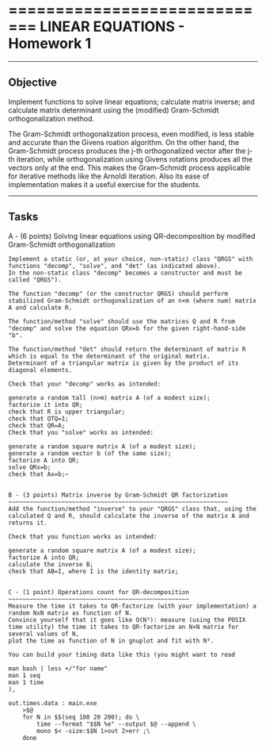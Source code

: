 =============================
LINEAR EQUATIONS - Homework 1
=============================

---------
Objective
---------
Implement functions to solve linear equations;
calculate matrix inverse;
and calculate matrix determinant using the (modified) Gram-Schmidt orthogonalization method.

The Gram-Schmidt orthogonalization process, even modified, is less stable and accurate than the Givens roation algorithm.
On the other hand, the Gram-Schmidt process produces the j-th orthogonalized vector after the j-th iteration,
while orthogonalization using Givens rotations produces all the vectors only at the end.
This makes the Gram–Schmidt process applicable for iterative methods like the Arnoldi iteration.
Also its ease of implementation makes it a useful exercise for the students.

---------
Tasks
---------
A - (6 points) Solving linear equations using QR-decomposition by modified Gram-Schmidt orthogonalization
~~~~~~~~~~~~~~~~~~~~~~~~~~~~~~~~~~~~~~~~~~~~~~~~~~~~~~~~~~~~~~~~~~~~~~~~~~~~~~~~~~~~~~~~~~~~~~~~~~~~~~~~~
Implement a static (or, at your choice, non-static) class "QRGS" with functions "decomp", "solve", and "det" (as indicated above).
In the non-static class "decomp" becomes a constructor and must be called "QRGS").

The function "decomp" (or the constructor QRGS) should perform stabilized Gram-Schmidt orthogonalization of an n×m (where n≥m) matrix A and calculate R.

The function/method "solve" should use the matrices Q and R from "decomp" and solve the equation QRx=b for the given right-hand-side "b".

The function/method "det" should return the determinant of matrix R which is equal to the determinant of the original matrix. 
Determinant of a triangular matrix is given by the product of its diagonal elements.

Check that your "decomp" works as intended:

generate a random tall (n>m) matrix A (of a modest size);
factorize it into QR;
check that R is upper triangular;
check that QTQ=1;
check that QR=A;
Check that you "solve" works as intended:

generate a random square matrix A (of a modest size);
generate a random vector b (of the same size);
factorize A into QR;
solve QRx=b;
check that Ax=b;~


B - (3 points) Matrix inverse by Gram-Schmidt QR factorization
~~~~~~~~~~~~~~~~~~~~~~~~~~~~~~~~~~~~~~~~~~~~~~~~~~~~~~~~~~~~~~
Add the function/method "inverse" to your "QRGS" class that, using the calculated Q and R, should calculate the inverse of the matrix A and returns it.

Check that you function works as intended:

generate a random square matrix A (of a modest size);
factorize A into QR;
calculate the inverse B;
check that AB=I, where I is the identity matrix;


C - (1 point) Operations count for QR-decomposition
~~~~~~~~~~~~~~~~~~~~~~~~~~~~~~~~~~~~~~~~~~~~~~~~~~~
Measure the time it takes to QR-factorize (with your implementation) a random NxN matrix as function of N.
Convince yourself that it goes like O(N³): measure (using the POSIX time utility) the time it takes to QR-factorize an N×N matrix for several values of N,
plot the time as function of N in gnuplot and fit with N³.

You can build your timing data like this (you might want to read

man bash | less +/"for name"
man 1 seq
man 1 time 
),

out.times.data : main.exe
	>$@
	for N in $$(seq 100 20 200); do \
		time --format "$$N %e" --output $@ --append \
		mono $< -size:$$N 1>out 2>err ;\
	done
	
